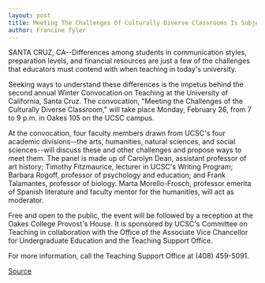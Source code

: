 ```yaml
---
layout: post
title: Meeting The Challenges Of Culturally Diverse Classrooms Is Subject Of UCSC Forum
author: Francine Tyler
---
```


SANTA CRUZ, CA--Differences among students in communication  styles, preparation levels, and financial resources are just a few of  the challenges that educators must contend with when teaching in  today's university.

Seeking ways to understand these differences is the impetus  behind the second annual Winter Convocation on Teaching at the  University of California, Santa Cruz. The convocation, "Meeting the  Challenges of the Culturally Diverse Classroom," will take place  Monday, February 26, from 7 to 9 p.m. in Oakes 105 on the UCSC  campus.

At the convocation, four faculty members drawn from UCSC's  four academic divisions--the arts, humanities, natural sciences, and  social sciences--will discuss these and other challenges and  propose ways to meet them. The panel is made up of Carolyn Dean,  assistant professor of art history; Timothy Fitzmaurice, lecturer in  UCSC's Writing Program; Barbara Rogoff, professor of psychology and  education; and Frank Talamantes, professor of biology. Marta  Morello-Frosch, professor emerita of Spanish literature and faculty  mentor for the humanities, will act as moderator.

Free and open to the public, the event will be followed by a  reception at the Oakes College Provost's House. It is sponsored by  UCSC's Committee on Teaching in collaboration with the Office of  the Associate Vice Chancellor for Undergraduate Education and the  Teaching Support Office.

For more information, call the Teaching Support Office at  (408) 459-5091.

[Source](http://www1.ucsc.edu/news_events/press_releases/archive/95-96/02-96/021496-UCSC_Win_Convocat.html "Permalink to 021496-UCSC_Win_Convocat")
